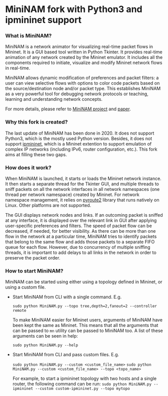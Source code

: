 # MiniNAM fork with Python3 and ipmininet support

### What is MiniNAM?

MiniNAM is a network animator for visualizing real-time packet flows in Mininet. It is a GUI 
based tool written in Python Tkinter. It provides real-time animation of any network created 
by the Mininet emulator. It includes all the components required to initiate, visualize and modify 
Mininet network flows in real-time.

MiniNAM allows dynamic modification of preferences and packet filters: a user can view
selective flows with options to color code packets based on the source/destination node
and/or packet type. This establishes MiniNAM as a very powerful tool for debugging network
protocols or teaching, learning and understanding network concepts.

For more details, please refer to [MiniNAM project](https://github.com/uccmisl/MiniNAM) and [paper](http://ieeexplore.ieee.org/document/7899417/).

### Why this fork is created?

The last update of MiniNAM has been done in 2020. It does not support Python3, which is 
the mostly used Python version. Besides, it does not support [ipmininet](https://github.com/cnp3/ipmininet),
which is a Mininet extention to support emulation of complex IP networks (including IPv6, router configuration, etc.).
This fork aims at filling these two gaps.

### How does it work?

When MiniNAM is launched, it starts or loads the Mininet network instance. It then starts
a separate thread for the Tkinter GUI, and multiple threads to sniff packets on all the network 
interfaces in all network namespaces (one thread per network namespace) created by Mininet. 
For network namespace management, it relies on [pyroute2](https://github.com/crane-denny/python-pyroute2) library
that runs natively on Linux. Other platforms are not supported. 

The GUI displays network nodes and links. If an outcoming packet is sniffed at any interface, it is displayed over 
the relevant link in GUI after applying user-specific preferences and filters. The speed of packet flow can be decreased, 
if needed, for better visibility. As there can be more than one flow in the network at a particular time, MiniNAM tries 
to identify packets that belong to the same flow and adds those packets to a separate FIFO queue for each flow. However,
due to concurrency of multiple sniffing threads, it is important to add delays to all links in the network in order to 
preserve the packet order.

### How to start MiniNAM?

MiniNAM can be started using either using a topology defined in Mininet, or using a custom file.

* Start MiniNAM from CLI with a single command. E.g.

  `sudo python MiniNAM.py --topo tree,depth=2,fanout=2 --controller remote`

  To make MiniNAM easier for Mininet users, arguments of MiniNAM have been kept the same 
  as Mininet. This means that all the arguments that can be passed to `mn` utility can be
  passed to MiniNAM too. A list of these arguments can be seen in help:

  `sudo python MiniNAM.py --help`

* Start MiniNAM from CLI and pass custom files. E.g.

  `sudo python MiniNAM.py --custom <custom_file_name>`
  `sudo python MiniNAM.py --custom <custom_file_name> --topo <topo_name>`

  For example, to start a ipmininet topology with two hosts and a single router, the following command can be run:
  `sudo python MiniNAM.py --ipmininet --custom custom-ipmininet.py --topo mytopo`

